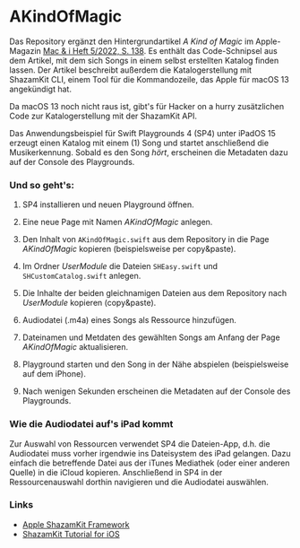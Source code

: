 # AKindOfMagic

Das Repository ergänzt den Hintergrundartikel _A Kind of Magic_ im Apple-Magazin [Mac & i Heft 5/2022, S. 138](https://www.heise.de/select/mac-and-i/2022/5/2209113283329077435). Es enthält das Code-Schnipsel aus dem Artikel, mit dem sich Songs in einem selbst erstellten Katalog finden lassen. Der Artikel beschreibt außerdem die Katalogerstellung mit ShazamKit CLI, einem Tool für die Kommandozeile, das Apple für macOS 13 angekündigt hat.

Da macOS 13 noch nicht raus ist, gibt's für Hacker on a hurry zusätzlichen Code zur Katalogerstellung mit der ShazamKit API.

Das Anwendungsbeispiel für Swift Playgrounds 4 (SP4) unter iPadOS 15 erzeugt einen Katalog mit einem (1) Song und startet anschließend die Musikerkennung. Sobald es den Song _hört_, erscheinen die Metadaten dazu auf der Console des Playgrounds.

### Und so geht's:
1. SP4 installieren und neuen Playground öffnen.
2. Eine neue Page mit Namen _AKindOfMagic_ anlegen.
3. Den Inhalt von `AKindOfMagic.swift` aus dem Repository in die Page _AKindOfMagic_ kopieren (beispielsweise per copy&paste).
4. Im Ordner _UserModule_ die Dateien `SHEasy.swift` und `SHCustomCatalog.swift` anlegen.
6. Die Inhalte der beiden gleichnamigen Dateien aus dem Repository nach _UserModule_ kopieren (copy&paste).

7. Audiodatei (.m4a) eines Songs als Ressource hinzufügen.
8. Dateinamen und Metdaten des gewählten Songs am Anfang der Page _AKindOfMagic_ aktualisieren.

9. Playground starten und den Song in der Nähe abspielen (beispielsweise auf dem iPhone).

10. Nach wenigen Sekunden erscheinen die Metadaten auf der Console des Playgrounds.

### Wie die Audiodatei auf's iPad kommt

Zur Auswahl von Ressourcen verwendet SP4 die Dateien-App, d.h. die Audiodatei muss vorher irgendwie ins Dateisystem des iPad gelangen. Dazu einfach die betreffende Datei aus der iTunes Mediathek (oder einer anderen Quelle) in die iCloud kopieren. Anschließend in SP4 in der Ressourcenauswahl dorthin navigieren und die Audiodatei auswählen.

### Links
- [Apple ShazamKit Framework](https://developer.apple.com/documentation/shazamkit)
- [ShazamKit Tutorial for iOS](https://www.raywenderlich.com/26236685-shazamkit-tutorial-for-ios-getting-started)
